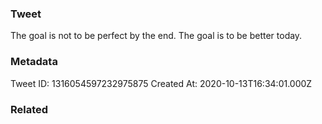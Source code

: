 ### Tweet
The goal is not to be perfect by the end. The goal is to be better today.

### Metadata
Tweet ID: 1316054597232975875
Created At: 2020-10-13T16:34:01.000Z

### Related

